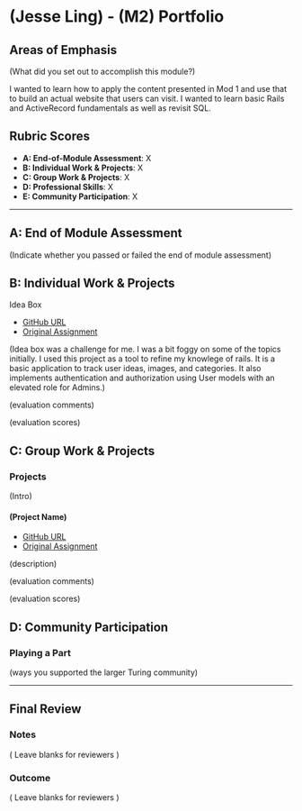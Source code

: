 # (Jesse Ling) - (M2) Portfolio

## Areas of Emphasis

(What did you set out to accomplish this module?)

I wanted to learn how to apply the content presented in Mod 1 and use that to build an actual website that users can visit. I wanted to learn basic Rails and ActiveRecord fundamentals as well as revisit SQL. 

## Rubric Scores

* **A: End-of-Module Assessment**: X
* **B: Individual Work & Projects**: X
* **C: Group Work & Projects**: X
* **D: Professional Skills**: X
* **E: Community Participation**: X

-----------------------

## A: End of Module Assessment

(Indicate whether you passed or failed the end of module assessment)


## B: Individual Work & Projects


Idea Box

* [GitHub URL](https://github.com/JLing88/IdeaBox2)
* [Original Assignment]()

(Idea box was a challenge for me. I was a bit foggy on some of the topics initially. I used this project as a tool to refine my knowlege of rails. It is a basic application to track user ideas, images, and categories. It also implements authentication and authorization using User models with an elevated role for Admins.)

(evaluation comments)

(evaluation scores)

## C: Group Work & Projects

### Projects

(Intro)

#### (Project Name)

* [GitHub URL]()
* [Original Assignment]()

(description)

(evaluation comments)

(evaluation scores)

## D: Community Participation

### Playing a Part

(ways you supported the larger Turing community)

------------------

## Final Review

### Notes

( Leave blanks for reviewers )

### Outcome

( Leave blanks for reviewers )
